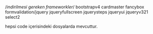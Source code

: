 /*indirilmesi gereken frameworkler*/
bootstrapv4
cardmaster
fancybox
formvalidation/jquery
jqueryfullscreen
jquerysteps
jqueryui
jqueryv321
select2

hepsi code içerisindeki dosyalarda mevcuttur.

